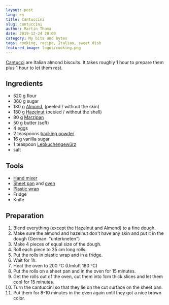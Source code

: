 ```yaml
---
layout: post
lang: en
title: Cantuccini
slug: cantuccini
author: Martin Thoma
date: 2019-12-24 20:00
category: My bits and bytes
tags: cooking, recipe, Italian, sweet dish
featured_image: logos/cooking.png
---
```

[Cantucci](https://en.wikipedia.org/wiki/Biscotti) are Italian almond biscuits.
It takes roughly 1 hour to prepare them plus 1 hour to let them rest.


## Ingredients

* 520&nbsp;g flour
* 360&nbsp;g sugar
* 180&nbsp;g [Almond](https://en.wikipedia.org/wiki/Almond), (peeled / without the skin)
* 180&nbsp;g [Hazelnut](https://en.wikipedia.org/wiki/Hazelnut) (peeled / without the shell)
* 80&nbsp;g [Marzipan](https://en.wikipedia.org/wiki/Marzipan)
* 50&nbsp;g butter (soft)
* 4&nbsp;eggs
* 2&nbsp;teaspoons [backing powder](https://en.wikipedia.org/wiki/Baking_powder)
* 16&nbsp;g vanilla sugar
* 1&nbsp;teaspoon [Lebkuchengewürz](https://de.wikipedia.org/wiki/Lebkuchengew%C3%BCrz)
* salt

## Tools

* [Hand mixer](https://en.wikipedia.org/wiki/Mixer_(appliance))
* [Sheet pan](https://en.wikipedia.org/wiki/Sheet_pan) and [oven](https://en.wikipedia.org/wiki/Oven)
* [Plastic wrap](https://en.wikipedia.org/wiki/Plastic_wrap)
* Fridge
* Knife

## Preparation

1. Blend everything (except the Hazelnut and Almond) to a fine dough.
2. Make sure the almond and hazelnut don't have any skin and put it in the
   dough (German: "unterkneten")
3. Make 4 pieces of equal size of the dough.
4. Roll each piece to 35 cm long rolls.
5. Put the rolls in plastic wrap and in a fridge.
6. Wait for 1h.
7. Heat the oven to 200 °C (Umluft 180 °C)
8. Put the rolls on a sheet pan and in the oven for 15 minutes.
9. Get the rolls out of the oven, cut them into 1cm thick slices and let them
   cool for 15 minutes.
10. Turn the cantuccini so that they lie on the cut surface on the sheet pan.
11. Put them for 8-10 minutes in the oven again until they got a nice brown
    color.
